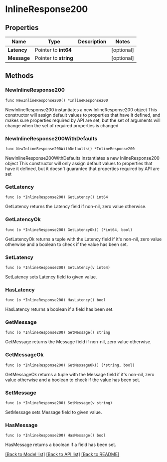 # InlineResponse200

## Properties

Name | Type | Description | Notes
------------ | ------------- | ------------- | -------------
**Latency** | Pointer to **int64** |  | [optional] 
**Message** | Pointer to **string** |  | [optional] 

## Methods

### NewInlineResponse200

`func NewInlineResponse200() *InlineResponse200`

NewInlineResponse200 instantiates a new InlineResponse200 object
This constructor will assign default values to properties that have it defined,
and makes sure properties required by API are set, but the set of arguments
will change when the set of required properties is changed

### NewInlineResponse200WithDefaults

`func NewInlineResponse200WithDefaults() *InlineResponse200`

NewInlineResponse200WithDefaults instantiates a new InlineResponse200 object
This constructor will only assign default values to properties that have it defined,
but it doesn't guarantee that properties required by API are set

### GetLatency

`func (o *InlineResponse200) GetLatency() int64`

GetLatency returns the Latency field if non-nil, zero value otherwise.

### GetLatencyOk

`func (o *InlineResponse200) GetLatencyOk() (*int64, bool)`

GetLatencyOk returns a tuple with the Latency field if it's non-nil, zero value otherwise
and a boolean to check if the value has been set.

### SetLatency

`func (o *InlineResponse200) SetLatency(v int64)`

SetLatency sets Latency field to given value.

### HasLatency

`func (o *InlineResponse200) HasLatency() bool`

HasLatency returns a boolean if a field has been set.

### GetMessage

`func (o *InlineResponse200) GetMessage() string`

GetMessage returns the Message field if non-nil, zero value otherwise.

### GetMessageOk

`func (o *InlineResponse200) GetMessageOk() (*string, bool)`

GetMessageOk returns a tuple with the Message field if it's non-nil, zero value otherwise
and a boolean to check if the value has been set.

### SetMessage

`func (o *InlineResponse200) SetMessage(v string)`

SetMessage sets Message field to given value.

### HasMessage

`func (o *InlineResponse200) HasMessage() bool`

HasMessage returns a boolean if a field has been set.


[[Back to Model list]](../README.md#documentation-for-models) [[Back to API list]](../README.md#documentation-for-api-endpoints) [[Back to README]](../README.md)


